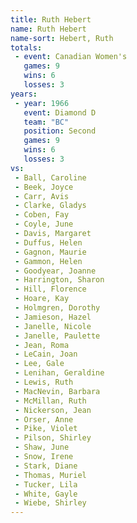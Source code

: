 ```yaml
---
title: Ruth Hebert
name: Ruth Hebert
name-sort: Hebert, Ruth
totals:
 - event: Canadian Women's
   games: 9
   wins: 6
   losses: 3
years:
 - year: 1966
   event: Diamond D
   team: "BC"
   position: Second
   games: 9
   wins: 6
   losses: 3
vs:
 - Ball, Caroline
 - Beek, Joyce
 - Carr, Avis
 - Clarke, Gladys
 - Coben, Fay
 - Coyle, June
 - Davis, Margaret
 - Duffus, Helen
 - Gagnon, Maurie
 - Gammon, Helen
 - Goodyear, Joanne
 - Harrington, Sharon
 - Hill, Florence
 - Hoare, Kay
 - Holmgren, Dorothy
 - Jamieson, Hazel
 - Janelle, Nicole
 - Janelle, Paulette
 - Jean, Roma
 - LeCain, Joan
 - Lee, Gale
 - Lenihan, Geraldine
 - Lewis, Ruth
 - MacNevin, Barbara
 - McMillan, Ruth
 - Nickerson, Jean
 - Orser, Anne
 - Pike, Violet
 - Pilson, Shirley
 - Shaw, June
 - Snow, Irene
 - Stark, Diane
 - Thomas, Muriel
 - Tucker, Lila
 - White, Gayle
 - Wiebe, Shirley
---
```


